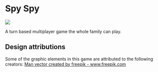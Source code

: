 # Spy Spy

<img src="https://github.com/Blargian/spyspy/blob/master/documentation/UI/assets/spy.png">

A turn based multiplayer game the whole family can play. 

## Design attributions

Some of the graphic elements in this game are attributed to the following creators:
<a href='https://www.freepik.com/vectors/man'>Man vector created by freepik - www.freepik.com</a>
